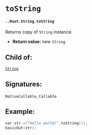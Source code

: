 # `toString`

#### `..Root.String.toString`

Returns copy of `String` instance. 

* **Return value:** new `String`

## Child of:

[`String`](docs..Root.String.md)

## Signatures:

`NativeCallable`, `Callable`

## Example:

```c
var str.=("Hello world!".toString());
basicOut(str);
```